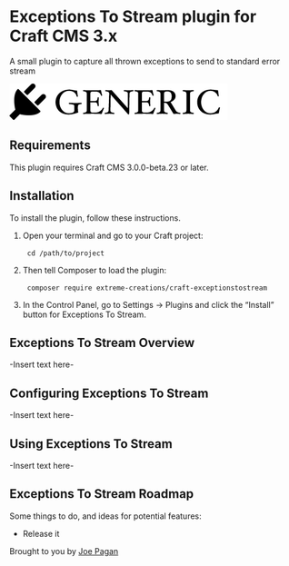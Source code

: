 # Exceptions To Stream plugin for Craft CMS 3.x

A small plugin to capture all thrown exceptions to send to standard error stream

![Screenshot](resources/img/plugin-logo.png)

## Requirements

This plugin requires Craft CMS 3.0.0-beta.23 or later.

## Installation

To install the plugin, follow these instructions.

1. Open your terminal and go to your Craft project:

        cd /path/to/project

2. Then tell Composer to load the plugin:

        composer require extreme-creations/craft-exceptionstostream

3. In the Control Panel, go to Settings → Plugins and click the “Install” button for Exceptions To Stream.

## Exceptions To Stream Overview

-Insert text here-

## Configuring Exceptions To Stream

-Insert text here-

## Using Exceptions To Stream

-Insert text here-

## Exceptions To Stream Roadmap

Some things to do, and ideas for potential features:

* Release it

Brought to you by [Joe Pagan](https://madebyextreme.com/)
